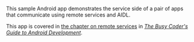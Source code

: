 This sample Android app demonstrates
the service side of a pair of apps that communicate using remote services and AIDL.

This app is covered in 
[the chapter on remote services](https://commonsware.com/Android/previews/remote-services-and-the-binding-pattern)
in [*The Busy Coder's Guide to Android Development*](https://commonsware.com/Android/).

